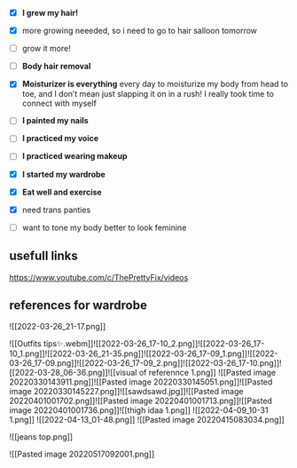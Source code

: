- [x]  **I grew my hair!**
  - [x] more growing neeeded, so i need to go to hair salloon tomorrow
  - [ ] grow it more!
- [ ] **Body hair removal**
- [x] **Moisturizer is everything** every day to moisturize my body from head to toe, and I don’t mean just slapping it on in a rush! I really took time to connect with myself
- [ ] **I painted my nails**
- [ ] **I practiced my voice**
- [ ] **I practiced wearing makeup**
- [x] **I started my wardrobe**
- [x] **Eat well and exercise**
- [x] need trans panties
- [ ] want to tone my body better to look feminine





## usefull links
https://www.youtube.com/c/ThePrettyFix/videos

## references for wardrobe

![[2022-03-26_21-17.png]]


![[Outfits tips✨.webm]]![[2022-03-26_17-10_2.png]]![[2022-03-26_17-10_1.png]]![[2022-03-26_21-35.png]]![[2022-03-26_17-09_1.png]]![[2022-03-26_17-09.png]]![[2022-03-26_17-09_2.png]]![[2022-03-26_17-10.png]]![[2022-03-28_06-36.png]]![[visual of referennce 1.png]]
![[Pasted image 20220330143911.png]]![[Pasted image 20220330145051.png]]![[Pasted image 20220330145227.png]]![[sawdsawd.jpg]]![[Pasted image 20220401001702.png]]![[Pasted image 20220401001713.png]]![[Pasted image 20220401001736.png]]![[thigh idaa 1.png]]
![[2022-04-09_10-31 1.png]]
![[2022-04-13_01-48.png]]
![[Pasted image 20220415083034.png]]

![[jeans top.png]]

![[Pasted image 20220517092001.png]]